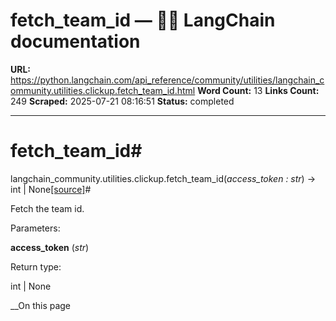 # fetch_team_id — 🦜🔗 LangChain  documentation

**URL:** https://python.langchain.com/api_reference/community/utilities/langchain_community.utilities.clickup.fetch_team_id.html
**Word Count:** 13
**Links Count:** 249
**Scraped:** 2025-07-21 08:16:51
**Status:** completed

---

# fetch\_team\_id\#

langchain\_community.utilities.clickup.fetch\_team\_id\(_access\_token : str_\) → int | None[\[source\]](https://python.langchain.com/api_reference/_modules/langchain_community/utilities/clickup.html#fetch_team_id)\#     

Fetch the team id.

Parameters:     

**access\_token** \(_str_\)

Return type:     

int | None

__On this page